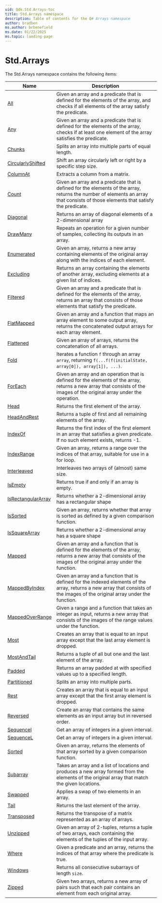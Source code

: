```yaml
---
uid: Qdk.Std.Arrays-toc
title: Std.Arrays namespace
description: Table of contents for the Q# Arrays namespace
author: bradben
ms.author: brbenefield
ms.date: 01/22/2025
ms.topic: landing-page
---
```


# Std.Arrays

The Std.Arrays namespace contains the following items:

| Name | Description |
|------|-------------|
| [All](xref:Qdk.Std.Arrays.All) | Given an array and a predicate that is defined for the elements of the array, and checks if all elements of the array satisfy the predicate. |
| [Any](xref:Qdk.Std.Arrays.Any) | Given an array and a predicate that is defined for the elements of the array, checks if at least one element of the array satisfies the predicate. |
| [Chunks](xref:Qdk.Std.Arrays.Chunks) | Splits an array into multiple parts of equal length. |
| [CircularlyShifted](xref:Qdk.Std.Arrays.CircularlyShifted) | Shift an array circularly left or right by a specific step size. |
| [ColumnAt](xref:Qdk.Std.Arrays.ColumnAt) | Extracts a column from a matrix. |
| [Count](xref:Qdk.Std.Arrays.Count) | Given an array and a predicate that is defined for the elements of the array, returns the number of elements an array that consists of those elements that satisfy the predicate. |
| [Diagonal](xref:Qdk.Std.Arrays.Diagonal) | Returns an array of diagonal elements of a 2-dimensional array |
| [DrawMany](xref:Qdk.Std.Arrays.DrawMany) | Repeats an operation for a given number of samples, collecting its outputs in an array. |
| [Enumerated](xref:Qdk.Std.Arrays.Enumerated) | Given an array, returns a new array containing elements of the original array along with the indices of each element. |
| [Excluding](xref:Qdk.Std.Arrays.Excluding) | Returns an array containing the elements of another array, excluding elements at a given list of indices. |
| [Filtered](xref:Qdk.Std.Arrays.Filtered) | Given an array and a predicate that is defined for the elements of the array, returns an array that consists of those elements that satisfy the predicate. |
| [FlatMapped](xref:Qdk.Std.Arrays.FlatMapped) | Given an array and a function that maps an array element to some output array, returns the concatenated output arrays for each array element. |
| [Flattened](xref:Qdk.Std.Arrays.Flattened) | Given an array of arrays, returns the concatenation of all arrays. |
| [Fold](xref:Qdk.Std.Arrays.Fold) | Iterates a function `f` through an array `array`, returning `f(...f(f(initialState, array[0]), array[1]), ...)`. |
| [ForEach](xref:Qdk.Std.Arrays.ForEach) | Given an array and an operation that is defined for the elements of the array, returns a new array that consists of the images of the original array under the operation. |
| [Head](xref:Qdk.Std.Arrays.Head) | Returns the first element of the array. |
| [HeadAndRest](xref:Qdk.Std.Arrays.HeadAndRest) | Returns a tuple of first and all remaining elements of the array. |
| [IndexOf](xref:Qdk.Std.Arrays.IndexOf) | Returns the first index of the first element in an array that satisfies a given predicate. If no such element exists, returns -1. |
| [IndexRange](xref:Qdk.Std.Arrays.IndexRange) | Given an array, returns a range over the indices of that array, suitable for use in a for loop. |
| [Interleaved](xref:Qdk.Std.Arrays.Interleaved) | Interleaves two arrays of (almost) same size. |
| [IsEmpty](xref:Qdk.Std.Arrays.IsEmpty) | Returns true if and only if an array is empty. |
| [IsRectangularArray](xref:Qdk.Std.Arrays.IsRectangularArray) | Returns whether a 2-dimensional array has a rectangular shape |
| [IsSorted](xref:Qdk.Std.Arrays.IsSorted) | Given an array, returns whether that array is sorted as defined by a given comparison function. |
| [IsSquareArray](xref:Qdk.Std.Arrays.IsSquareArray) | Returns whether a 2-dimensional array has a square shape |
| [Mapped](xref:Qdk.Std.Arrays.Mapped) | Given an array and a function that is defined for the elements of the array, returns a new array that consists of the images of the original array under the function. |
| [MappedByIndex](xref:Qdk.Std.Arrays.MappedByIndex) | Given an array and a function that is defined for the indexed elements of the array, returns a new array that consists of the images of the original array under the function. |
| [MappedOverRange](xref:Qdk.Std.Arrays.MappedOverRange) | Given a range and a function that takes an integer as input, returns a new array that consists of the images of the range values under the function. |
| [Most](xref:Qdk.Std.Arrays.Most) | Creates an array that is equal to an input array except that the last array element is dropped. |
| [MostAndTail](xref:Qdk.Std.Arrays.MostAndTail) | Returns a tuple of all but one and the last element of the array. |
| [Padded](xref:Qdk.Std.Arrays.Padded) | Returns an array padded at with specified values up to a specified length. |
| [Partitioned](xref:Qdk.Std.Arrays.Partitioned) | Splits an array into multiple parts. |
| [Rest](xref:Qdk.Std.Arrays.Rest) | Creates an array that is equal to an input array except that the first array element is dropped. |
| [Reversed](xref:Qdk.Std.Arrays.Reversed) | Create an array that contains the same elements as an input array but in reversed order. |
| [SequenceI](xref:Qdk.Std.Arrays.SequenceI) | Get an array of integers in a given interval. |
| [SequenceL](xref:Qdk.Std.Arrays.SequenceL) | Get an array of integers in a given interval. |
| [Sorted](xref:Qdk.Std.Arrays.Sorted) | Given an array, returns the elements of that array sorted by a given comparison function. |
| [Subarray](xref:Qdk.Std.Arrays.Subarray) | Takes an array and a list of locations and produces a new array formed from the elements of the original array that match the given locations. |
| [Swapped](xref:Qdk.Std.Arrays.Swapped) | Applies a swap of two elements in an array. |
| [Tail](xref:Qdk.Std.Arrays.Tail) | Returns the last element of the array. |
| [Transposed](xref:Qdk.Std.Arrays.Transposed) | Returns the transpose of a matrix represented as an array of arrays. |
| [Unzipped](xref:Qdk.Std.Arrays.Unzipped) | Given an array of 2-tuples, returns a tuple of two arrays, each containing the elements of the tuples of the input array. |
| [Where](xref:Qdk.Std.Arrays.Where) | Given a predicate and an array, returns the indices of that array where the predicate is true. |
| [Windows](xref:Qdk.Std.Arrays.Windows) | Returns all consecutive subarrays of length `size`. |
| [Zipped](xref:Qdk.Std.Arrays.Zipped) | Given two arrays, returns a new array of pairs such that each pair contains an element from each original array. |
